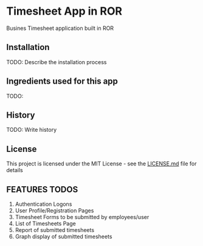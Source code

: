 # Timesheet App in ROR

Busines Timesheet application built in ROR

## Installation

TODO: Describe the installation process

## Ingredients used for this app

TODO:

## History

TODO: Write history

## License

This project is licensed under the MIT License - see the [LICENSE.md](LICENSE.md) file for details

## FEATURES TODOS
1. Authentication Logons
2. User Profile/Registration Pages 
2. Timesheet Forms to be submitted by employees/user
3. List of Timesheets Page
4. Report of submitted timesheets
5. Graph display of submitted timesheets

